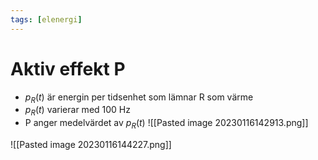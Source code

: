 ```yaml
---
tags: [elenergi]
---
```

# Aktiv effekt P
- $p_{R}(t)$ är energin per tidsenhet som lämnar R som värme
- $p_{R}(t)$ varierar med 100 Hz
- P anger medelvärdet av $p_{R}(t)$
![[Pasted image 20230116142913.png]]

![[Pasted image 20230116144227.png]]